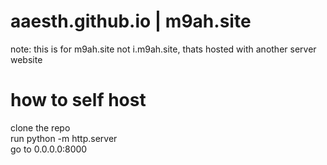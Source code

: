 # aaesth.github.io | m9ah.site
note: this is for m9ah.site not i.m9ah.site, thats hosted with another server
website

# how to self host
clone the repo<br>
run python -m http.server<br>
go to 0.0.0.0:8000

